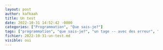 ```yaml
---
layout: post
author: kafkaah
title: Un test
date: 2022-10-31 14:52:42 -0000
categories: ["Programmation", "Que sais-je?"]
tags: ["programmation", "que sais-je?", "un tage -- avec des erreur", "ii é"]
fichier: 2022-10-31-un-test.md
visible: oui
---
```



